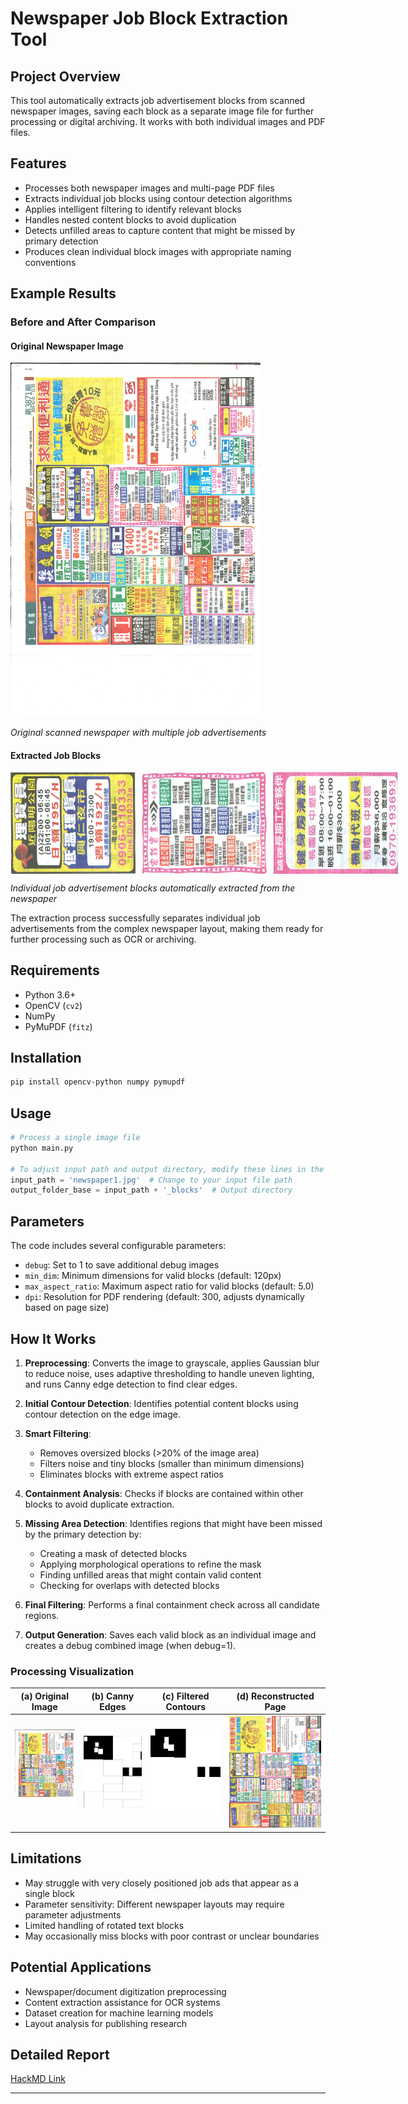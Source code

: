 # Newspaper Job Block Extraction Tool

## Project Overview

This tool automatically extracts job advertisement blocks from scanned newspaper images, saving each block as a separate image file for further processing or digital archiving. It works with both individual images and PDF files.

## Features

- Processes both newspaper images and multi-page PDF files
- Extracts individual job blocks using contour detection algorithms
- Applies intelligent filtering to identify relevant blocks
- Handles nested content blocks to avoid duplication
- Detects unfilled areas to capture content that might be missed by primary detection
- Produces clean individual block images with appropriate naming conventions

## Example Results

### Before and After Comparison

#### Original Newspaper Image
<img src="newspaper/newspaper1.jpg" alt="Original Newspaper" width="400" /><br>

*Original scanned newspaper with multiple job advertisements*

#### Extracted Job Blocks
<div style="display: flex; gap: 10px;">
  <img src="newspaper/newspaper1.jpg_blocks/239_954_927_1513.jpg" alt="Extracted Block 1" width="200" />
  <img src="newspaper/newspaper1.jpg_blocks/929_971_1615_1527.jpg" alt="Extracted Block 2" width="200" />
  <img src="newspaper/newspaper1.jpg_blocks/1618_2084_2284_2360.jpg" alt="Extracted Block 3" width="200" />
</div>

*Individual job advertisement blocks automatically extracted from the newspaper*

The extraction process successfully separates individual job advertisements from the complex newspaper layout, making them ready for further processing such as OCR or archiving.

## Requirements

- Python 3.6+
- OpenCV (`cv2`)
- NumPy
- PyMuPDF (`fitz`)

## Installation

```bash
pip install opencv-python numpy pymupdf
```

## Usage

```python
# Process a single image file
python main.py

# To adjust input path and output directory, modify these lines in the script:
input_path = 'newspaper1.jpg'  # Change to your input file path
output_folder_base = input_path + '_blocks'  # Output directory
```

## Parameters

The code includes several configurable parameters:

- `debug`: Set to 1 to save additional debug images
- `min_dim`: Minimum dimensions for valid blocks (default: 120px)
- `max_aspect_ratio`: Maximum aspect ratio for valid blocks (default: 5.0)
- `dpi`: Resolution for PDF rendering (default: 300, adjusts dynamically based on page size)

## How It Works

1. **Preprocessing**: Converts the image to grayscale, applies Gaussian blur to reduce noise, uses adaptive thresholding to handle uneven lighting, and runs Canny edge detection to find clear edges.

2. **Initial Contour Detection**: Identifies potential content blocks using contour detection on the edge image.

3. **Smart Filtering**: 
   - Removes oversized blocks (>20% of the image area)
   - Filters noise and tiny blocks (smaller than minimum dimensions)
   - Eliminates blocks with extreme aspect ratios

4. **Containment Analysis**: Checks if blocks are contained within other blocks to avoid duplicate extraction.

5. **Missing Area Detection**: Identifies regions that might have been missed by the primary detection by:
   - Creating a mask of detected blocks
   - Applying morphological operations to refine the mask
   - Finding unfilled areas that might contain valid content
   - Checking for overlaps with detected blocks

6. **Final Filtering**: Performs a final containment check across all candidate regions.

7. **Output Generation**: Saves each valid block as an individual image and creates a debug combined image (when debug=1).

### Processing Visualization

| (a) Original Image | (b) Canny Edges | (c) Filtered Contours | (d) Reconstructed Page |
|---------------------|-----------------|-----------------------|-------------------------|
| ![Original](newspaper/newspaper1.jpg_blocks/newspaper1_original.jpg) | ![Canny Edges](newspaper/newspaper1.jpg_blocks/newspaper1_mask_unprocessed.jpg) | ![Filtered Contours](newspaper/newspaper1.jpg_blocks/newspaper1_mask_processed.jpg) | ![Reconstructed Page](newspaper/newspaper1.jpg_blocks/newspaper1_final_combined.jpg) |

## Limitations

- May struggle with very closely positioned job ads that appear as a single block
- Parameter sensitivity: Different newspaper layouts may require parameter adjustments
- Limited handling of rotated text blocks
- May occasionally miss blocks with poor contrast or unclear boundaries

## Potential Applications

- Newspaper/document digitization preprocessing
- Content extraction assistance for OCR systems
- Dataset creation for machine learning models
- Layout analysis for publishing research

## Detailed Report
[HackMD Link](https://hackmd.io/@OcvSVmsIRyeNNdWk7tMv2w/Bkd2CxVkeg)

---